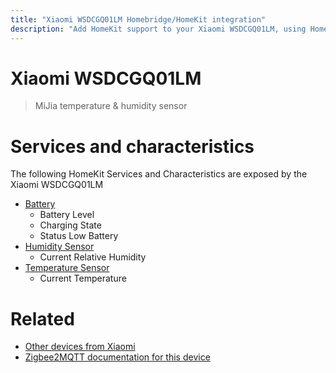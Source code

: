 ```yaml
---
title: "Xiaomi WSDCGQ01LM Homebridge/HomeKit integration"
description: "Add HomeKit support to your Xiaomi WSDCGQ01LM, using Homebridge, Zigbee2MQTT and homebridge-z2m."
---
```

<!---
This file has been GENERATED using src/docgen/docgen.ts
DO NOT EDIT THIS FILE MANUALLY!
-->
# Xiaomi WSDCGQ01LM
> MiJia temperature & humidity sensor


# Services and characteristics
The following HomeKit Services and Characteristics are exposed by
the Xiaomi WSDCGQ01LM

* [Battery](../../battery.md)
  * Battery Level
  * Charging State
  * Status Low Battery
* [Humidity Sensor](../../sensors.md)
  * Current Relative Humidity
* [Temperature Sensor](../../sensors.md)
  * Current Temperature


# Related
* [Other devices from Xiaomi](../index.md#xiaomi)
* [Zigbee2MQTT documentation for this device](https://www.zigbee2mqtt.io/devices/WSDCGQ01LM.html)